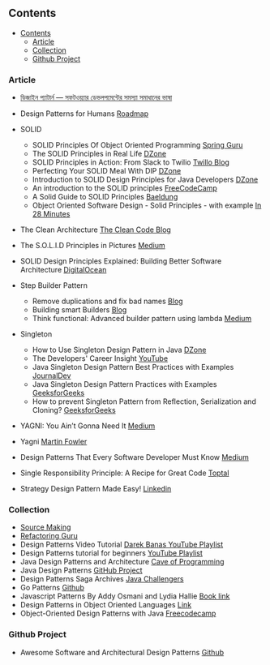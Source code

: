 ## Contents

- [Contents](#contents)
  - [Article](#article)
  - [Collection](#collection)
  - [Github Project](#github-project)

### Article

* [ডিজাইন প্যাটার্ন — সফটওয়্যার ডেভলপমেন্টের সমস্যা সমাধানের ভাষা](https://medium.com/প্রোগ্রামিং-পাতা/ডিজাইন-প্যাটার্ন-সফটওয়্যার-ডেভলপমেন্টের-সমস্যা-সমাধানের-ভাষা-8daeca237acd)
* Design Patterns for Humans [Roadmap](https://roadmap.sh/guides/design-patterns-for-humans)
* SOLID
  * SOLID Principles Of Object Oriented Programming [Spring Guru](https://springframework.guru/solid-principles-object-oriented-programming/)
  * The SOLID Principles in Real Life [DZone](https://dzone.com/articles/the-solid-principles-in-real-life)
  * SOLID Principles in Action: From Slack to Twilio [Twillo Blog](https://www.twilio.com/blog/2017/11/solid-principles-slack-twilio.html)
  * Perfecting Your SOLID Meal With DIP [DZone](https://dzone.com/articles/perfecting-your-solid-meal-with-dip?fromrel=true)
  * Introduction to SOLID Design Principles for Java Developers [DZone](https://dzone.com/articles/a-gentle-and-easy-to-grasp-introduction-to-solid-p)
  * An introduction to the SOLID principles [FreeCodeCamp](https://www.freecodecamp.org/news/kriptofolio-app-series-part-1/amp/)
  * A Solid Guide to SOLID Principles [Baeldung](https://www.baeldung.com/solid-principles)
  * Object Oriented Software Design - Solid Principles - with example [In 28 Minutes](https://www.springboottutorial.com/software-design-solid-principles)
* The Clean Architecture [The Clean Code Blog](https://blog.cleancoder.com/uncle-bob/2012/08/13/the-clean-architecture.html)
* The S.O.L.I.D Principles in Pictures [Medium](https://medium.com/backticks-tildes/the-s-o-l-i-d-principles-in-pictures-b34ce2f1e898)
* SOLID Design Principles Explained: Building Better Software Architecture [DigitalOcean](https://www.digitalocean.com/community/conceptual-articles/s-o-l-i-d-the-first-five-principles-of-object-oriented-design)

* Step Builder Pattern

  * Remove duplications and fix bad names [Blog](http://rdafbn.blogspot.com/2012/07/step-builder-pattern_28.html)
  * Building smart Builders [Blog](https://www.javacodegeeks.com/2013/05/building-smart-builders.html)
  * Think functional: Advanced builder pattern using lambda [Medium](https://medium.com/beingprofessional/think-functional-advanced-builder-pattern-using-lambda-284714b85ed5)

* Singleton
  * How to Use Singleton Design Pattern in Java [DZone](https://dzone.com/articles/singleton-in-java)
  * The Developers' Career Insight [YouTube](https://youtu.be/qlm5VnOL_Q8)
  * Java Singleton Design Pattern Best Practices with Examples [JournalDev](https://www.journaldev.com/1377/java-singleton-design-pattern-best-practices-examples)
  * Java Singleton Design Pattern Practices with Examples [GeeksforGeeks](https://www.geeksforgeeks.org/java-singleton-design-pattern-practices-examples/)
  * How to prevent Singleton Pattern from Reflection, Serialization and Cloning? [GeeksforGeeks](https://www.geeksforgeeks.org/prevent-singleton-pattern-reflection-serialization-cloning/)
* YAGNI: You Ain’t Gonna Need It [Medium](https://medium.com/better-programming/yagni-you-aint-gonna-need-it-f9a178cd8e1)
* Yagni [Martin Fowler](https://martinfowler.com/bliki/Yagni.html)
* Design Patterns That Every Software Developer Must Know [Medium](https://viveknaskar.medium.com/design-patterns-that-every-software-developer-must-know-ac71f575e68)
* Single Responsibility Principle: A Recipe for Great Code [Toptal](https://www.toptal.com/software/single-responsibility-principle)
* Strategy Design Pattern Made Easy! [Linkedin](https://www.linkedin.com/pulse/strategy-design-pattern-made-easy-mahmudul-hasan-rafi-7owgc/)

### Collection

* [Source Making](https://sourcemaking.com/design_patterns)
* [Refactoring Guru](https://refactoring.guru/design-patterns)
* Design Patterns Video Tutorial [Darek Banas YouTube Playlist](https://www.youtube.com/playlist?list=PLF206E906175C7E07)
* Design Patterns tutorial for beginners [YouTube Playlist](https://www.youtube.com/playlist?list=PL6n9fhu94yhUbctIoxoVTrklN3LMwTCmd)
* Java Design Patterns and Architecture [Cave of Programming](https://courses.caveofprogramming.com/p/java-design-patterns-and-architecture)
* Java Design Patterns [GitHub Project](https://github.com/iluwatar/java-design-patterns)
* Design Patterns Saga Archives [Java Challengers](https://javachallengers.com/category/design-patterns-saga/)
* Go Patterns [Github](https://github.com/tmrts/go-patterns)
* Javascript Patterns By Addy Osmani and Lydia Hallie [Book link](https://www.patterns.dev/)
* Design Patterns in Object Oriented Languages [Link](https://youtube.com/playlist?list=PLrhzvIcii6GNjpARdnO4ueTUAVR9eMBpc&si=mUjNRv2VotqDVsTL)
* Object-Oriented Design Patterns with Java [Freecodecamp](https://www.freecodecamp.org/news/object-oriented-design-patterns-with-java/)

### Github Project

* Awesome Software and Architectural Design Patterns [Github](https://github.com/DovAmir/awesome-design-patterns)